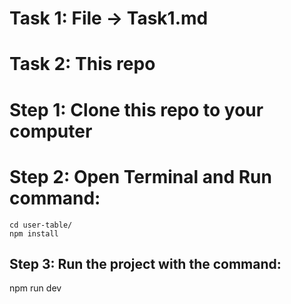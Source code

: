 # Task 1: File -> Task1.md

# Task 2: This repo

# Step 1: Clone this repo to your computer
# Step 2: Open Terminal and Run command:
    cd user-table/
    npm install
## Step 3: Run the project with the command:
  npm run dev

